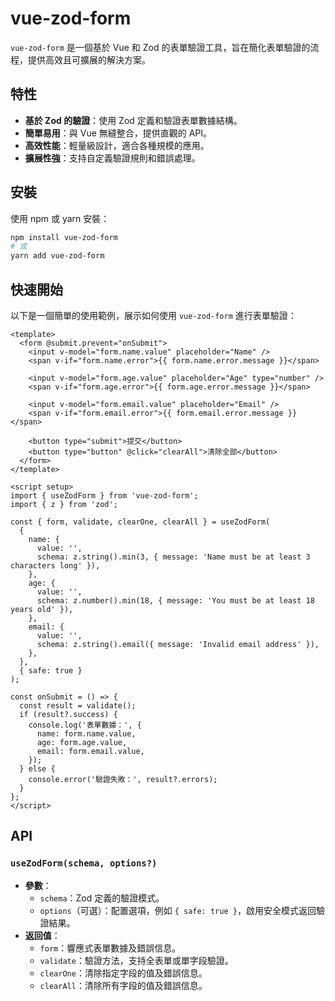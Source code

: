 # vue-zod-form

`vue-zod-form` 是一個基於 Vue 和 Zod 的表單驗證工具，旨在簡化表單驗證的流程，提供高效且可擴展的解決方案。

## 特性

- **基於 Zod 的驗證**：使用 Zod 定義和驗證表單數據結構。
- **簡單易用**：與 Vue 無縫整合，提供直觀的 API。
- **高效性能**：輕量級設計，適合各種規模的應用。
- **擴展性強**：支持自定義驗證規則和錯誤處理。

## 安裝

使用 npm 或 yarn 安裝：

```bash
npm install vue-zod-form
# 或
yarn add vue-zod-form
```

## 快速開始

以下是一個簡單的使用範例，展示如何使用 `vue-zod-form` 進行表單驗證：

```vue
<template>
  <form @submit.prevent="onSubmit">
    <input v-model="form.name.value" placeholder="Name" />
    <span v-if="form.name.error">{{ form.name.error.message }}</span>

    <input v-model="form.age.value" placeholder="Age" type="number" />
    <span v-if="form.age.error">{{ form.age.error.message }}</span>

    <input v-model="form.email.value" placeholder="Email" />
    <span v-if="form.email.error">{{ form.email.error.message }}</span>

    <button type="submit">提交</button>
    <button type="button" @click="clearAll">清除全部</button>
  </form>
</template>

<script setup>
import { useZodForm } from 'vue-zod-form';
import { z } from 'zod';

const { form, validate, clearOne, clearAll } = useZodForm(
  {
    name: {
      value: '',
      schema: z.string().min(3, { message: 'Name must be at least 3 characters long' }),
    },
    age: {
      value: '',
      schema: z.number().min(18, { message: 'You must be at least 18 years old' }),
    },
    email: {
      value: '',
      schema: z.string().email({ message: 'Invalid email address' }),
    },
  },
  { safe: true }
);

const onSubmit = () => {
  const result = validate();
  if (result?.success) {
    console.log('表單數據：', {
      name: form.name.value,
      age: form.age.value,
      email: form.email.value,
    });
  } else {
    console.error('驗證失敗：', result?.errors);
  }
};
</script>
```

## API

### `useZodForm(schema, options?)`

- **參數**：
  - `schema`：Zod 定義的驗證模式。
  - `options`（可選）：配置選項，例如 `{ safe: true }`，啟用安全模式返回驗證結果。
- **返回值**：
  - `form`：響應式表單數據及錯誤信息。
  - `validate`：驗證方法，支持全表單或單字段驗證。
  - `clearOne`：清除指定字段的值及錯誤信息。
  - `clearAll`：清除所有字段的值及錯誤信息。